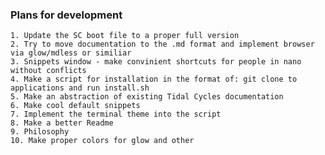 ### Plans for development

    1. Update the SC boot file to a proper full version
    2. Try to move documentation to the .md format and implement browser via glow/mdless or similiar
    3. Snippets window - make convinient shortcuts for people in nano without conflicts
    4. Make a script for installation in the format of: git clone to applications and run install.sh
    5. Make an abstraction of existing Tidal Cycles documentation
    6. Make cool default snippets
    7. Implement the terminal theme into the script
    8. Make a better Readme
    9. Philosophy
    10. Make proper colors for glow and other
